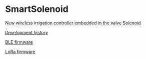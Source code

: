 # SmartSolenoid
[New wireless irrigation controller embedded in the valve Solenoid](https://pbecchi48.wixsite.com/smartsolenoid)

[Development history ](./SmartSolenoidDevel.md)

[BLE firmware](../../../BLEsmartSolenoid)

[LoRa firmware](../../../SmartSolenoidSmall)
